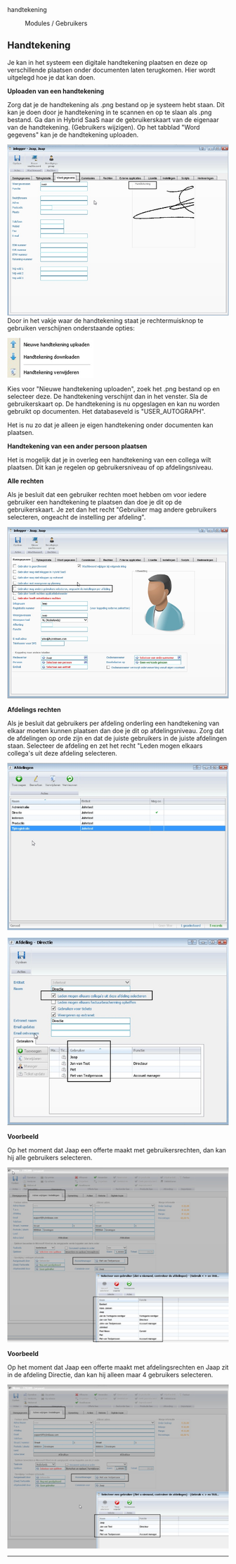 <properties>	
	<page>
		<title>handtekening</title>
		<description>handtekening</description>
	</page>
	<menu>
		<position>Modules / Gebruikers </position>
		<title>Handtekening</title>
	</menu>
</properties>

## Handtekening ##

Je kan in het systeem een digitale handtekening plaatsen en deze op verschillende plaatsen onder documenten laten terugkomen. Hier wordt uitgelegd hoe je dat kan doen.

**Uploaden van een handtekening** 

Zorg dat je de handtekening als .png bestand op je systeem hebt staan. Dit kan je doen door je handtekening in te scannen en op te slaan als .png bestand.
Ga dan in Hybrid SaaS naar de gebruikerskaart van de eigenaar van de handtekening. (Gebruikers wijzigen). Op het tabblad "Word gegevens" kan je de handtekening uploaden.

![](images/handtekening-gebruiker-upload.jpg) 
Door in het vakje waar de handtekening staat je rechtermuisknop te gebruiken verschijnen onderstaande opties:

![](images/handtekening-upload.jpg)

Kies voor "Nieuwe handtekening uploaden", zoek het .png bestand op en selecteer deze. De handtekening verschijnt dan in het venster.
Sla de gebruikerskaart op. De handtekening is nu opgeslagen en kan nu worden gebruikt op documenten. Het databaseveld is "USER_AUTOGRAPH".

Het is nu zo dat je alleen je eigen handtekening onder documenten kan plaatsen. 

**Handtekening van een ander persoon plaatsen**

Het is mogelijk dat je in overleg een handtekening van een collega wilt plaatsen. Dit kan je regelen op gebruikersniveau of op afdelingsniveau.  

**Alle rechten**

Als je besluit dat een gebruiker rechten moet hebben om voor iedere gebruiker een handtekening te plaatsen dan doe je dit op de gebruikerskaart. 
Je zet dan het recht "Gebruiker mag andere gebruikers selecteren, ongeacht de instelling per afdeling".

![](images/handtekening-gebruiker.jpg)

**Afdelings rechten**

Als je besluit dat gebruikers per afdeling onderling een handtekening van elkaar moeten kunnen plaatsen dan doe je dit op afdelingsniveau.
Zorg dat de afdelingen op orde zijn en dat de juiste gebruikers in de juiste afdelingen staan.
Selecteer de afdeling en zet het recht "Leden mogen elkaars collega's uit deze afdeling selecteren.
 
![](images/handtekening-afdeling1.jpg)

![](images/handtekening-afdeling2.jpg)

**Voorbeeld**

Op het moment dat Jaap een offerte maakt met gebruikersrechten, dan kan hij alle gebruikers selecteren.

![](images/handtekening-offerte-gebruiker.jpg)

**Voorbeeld**

Op het moment dat Jaap een offerte maakt met afdelingsrechten en Jaap zit in de afdeling Directie, dan kan hij alleen maar 4 gebruikers selecteren.

![](images/handtekening-offerte-afdeling.jpg)

----------
